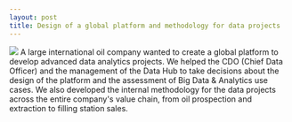 ```yaml
---
layout: post
title: Design of a global platform and methodology for data projects
---
```

<img src="{{ site.url }}/assets/oil-tanker.jpg"  class="member left"/>
A large international oil company wanted to create a global platform to develop advanced data analytics projects. We helped the CDO (Chief Data Officer) and the management of the Data Hub to take decisions about the design of the platform and the assessment of Big Data & Analytics use cases. We also developed the internal methodology for the data projects across the entire company's value chain, from oil prospection and extraction to filling station sales.
